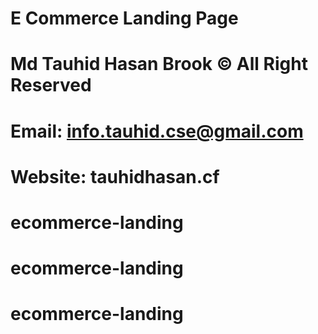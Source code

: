 # E Commerce Landing Page
# Md Tauhid Hasan Brook © All Right Reserved
# Email: info.tauhid.cse@gmail.com
# Website: tauhidhasan.cf
# ecommerce-landing
# ecommerce-landing
# ecommerce-landing
